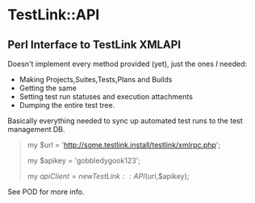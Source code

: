 TestLink::API
=============

Perl Interface to TestLink XMLAPI
---------------------------------

Doesn't implement every method provided (yet), just the ones *I* needed:

* Making Projects,Suites,Tests,Plans and Builds
* Getting the same
* Setting test run statuses and execution attachments
* Dumping the entire test tree.

Basically everything needed to sync up automated test runs to the test management DB.

> my $url = 'http://some.testlink.install/testlink/xmlrpc.php';
> 
> my $apikey = 'gobbledygook123';
> 
> my $apiClient = new TestLink::API($url,$apikey);

See POD for more info.
